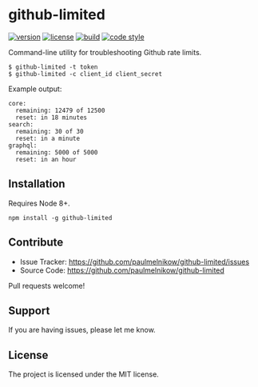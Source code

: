 # github-limited

[![version](https://img.shields.io/npm/v/github-limited.svg?style=flat-square)][npm]
[![license](https://img.shields.io/npm/l/github-limited.svg?style=flat-square)][npm]
[![build](https://img.shields.io/circleci/project/github/paulmelnikow/github-limited.svg?style=flat-square)][build]
[![code style](https://img.shields.io/badge/code_style-prettier-ff69b4.svg?style=flat-square)][prettier]

[npm]: https://npmjs.com/github-limited/
[build]: https://circleci.com/gh/paulmelnikow/github-limited/tree/master
[prettier]: https://prettier.io/

Command-line utility for troubleshooting Github rate limits.

```console
$ github-limited -t token
$ github-limited -c client_id client_secret
```

Example output:

```console
core:
  remaining: 12479 of 12500
  reset: in 18 minutes
search:
  remaining: 30 of 30
  reset: in a minute
graphql:
  remaining: 5000 of 5000
  reset: in an hour
```

## Installation

Requires Node 8+.

```
npm install -g github-limited
```

## Contribute

- Issue Tracker: https://github.com/paulmelnikow/github-limited/issues
- Source Code: https://github.com/paulmelnikow/github-limited

Pull requests welcome!

## Support

If you are having issues, please let me know.

## License

The project is licensed under the MIT license.
